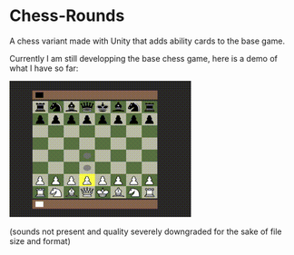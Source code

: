# Chess-Rounds
A chess variant made with Unity that adds ability cards to the base game.

Currently I am still developping the base chess game, here is a demo of what I have so far: 

![](demos/chess_demo.gif)

(sounds not present and quality severely downgraded for the sake of file size and format)
